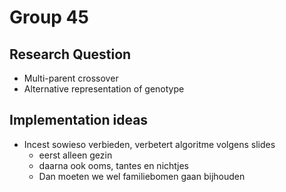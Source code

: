 # Group 45

## Research Question
- Multi-parent crossover
- Alternative representation of genotype

## Implementation ideas
- Incest sowieso verbieden, verbetert algoritme volgens slides
  - eerst alleen gezin
  - daarna ook ooms, tantes en nichtjes
  - Dan moeten we wel familiebomen gaan bijhouden
